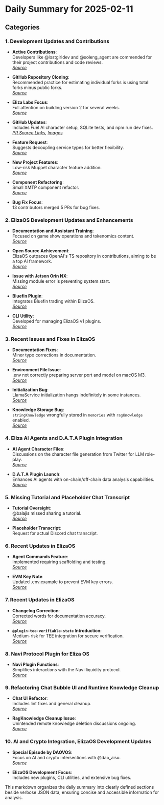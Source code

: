 # Daily Summary for 2025-02-11

## Categories  

### 1. Development Updates and Contributions  
- **Active Contributions**:  
  Developers like @lostgirldev and @soleng_agent are commended for their project contributions and code reviews.  
  *[Source](https://twitter.com/dankvr/status/1889382234362155379)*  

- **GitHub Repository Cloning**:  
  Recommended practice for estimating individual forks is using total forks minus public forks.  
  *[Source](https://twitter.com/0xwitchy/status/1889128120919400461)*  

- **Eliza Labs Focus**:  
  Full attention on building version 2 for several weeks.  
  *[Source](https://twitter.com/shawmakesmagic/status/1889367714512212317)*  

- **GitHub Updates**:  
  Includes Fuel AI character setup, SQLite tests, and npm run dev fixes.  
  *[PR Source Links](https://github.com/elizaOS/eliza/pull/3406), [Images](https://opengraph.githubassets.com/1/elizaOS/eliza/pull/3446)*  

- **Feature Request**:  
  Suggests decoupling service types for better flexibility.  
  *[Source](https://github.com/elizaOS/eliza/issues/3420)*  

- **New Project Features**:  
  Low-risk Muppet character feature addition.  
  *[Source](https://github.com/elizaOS/eliza/pull/3430)*  

- **Component Refactoring**:  
  Small XMTP component refactor.  
  *[Source](https://github.com/elizaOS/eliza/pull/3426)*  

- **Bug Fix Focus**:  
  13 contributors merged 5 PRs for bug fixes.  

### 2. ElizaOS Development Updates and Enhancements  
- **Documentation and Assistant Training**:  
  Focused on game show operations and tokenomics content.  
  *[Source](https://twitter.com/dankvr/status/1889164262557245887)*  

- **Open Source Achievement**:  
  ElizaOS outpaces OpenAI's TS repository in contributions, aiming to be a top AI framework.  
  *[Source](https://twitter.com/0xwitchy/status/1889285614618734972)*  

- **Issue with Jetson Orin NX**:  
  Missing module error is preventing system start.  
  *[Source](https://github.com/elizaOS/eliza/issues/3418)*  

- **Bluefin Plugin**:  
  Integrates Bluefin trading within ElizaOS.  
  *[Source](https://github.com/elizaOS/eliza/pull/3427)*

- **CLI Utility**:  
  Developed for managing ElizaOS v1 plugins.  
  *[Source](https://github.com/elizaOS/eliza/pull/3429)*  

### 3. Recent Issues and Fixes in ElizaOS  
- **Documentation Fixes**:  
  Minor typo corrections in documentation.  
  *[Source](https://github.com/elizaOS/eliza/pull/3413)*  

- **Environment File Issue**:  
  .env not correctly preparing server port and model on macOS M3.  
  *[Source](https://github.com/elizaOS/eliza/issues/3449)*  

- **Initialization Bug**:  
  LlamaService initialization hangs indefinitely in some instances.  
  *[Source](https://github.com/elizaOS/eliza/issues/3448)*  

- **Knowledge Storage Bug**:  
  `stringKnowledge` wrongfully stored in `memories` with `ragKnowledge` enabled.  
  *[Source](https://github.com/elizaOS/eliza/issues/3434)*  

### 4. Eliza AI Agents and D.A.T.A Plugin Integration  
- **AI Agent Character Files**:  
  Discussions on the character file generation from Twitter for LLM role-play.  
  *[Source](https://twitter.com/ai16zdao/status/1889161739079503963)*  

- **D.A.T.A Plugin Launch**:  
  Enhances AI agents with on-chain/off-chain data analysis capabilities.  
  *[Source](https://github.com/elizaOS/eliza/pull/3421)*  

### 5. Missing Tutorial and Placeholder Chat Transcript  
- **Tutorial Oversight**:  
  @balajis missed sharing a tutorial.  
  *[Source](https://twitter.com/dankvr/status/1889459447145083039)*  

- **Placeholder Transcript**:  
  Request for actual Discord chat transcript.  

### 6. Recent Updates in ElizaOS  
- **Agent Commands Feature**:  
  Implemented requiring scaffolding and testing.  
  *[Source](https://github.com/elizaOS/eliza/pull/3424)*  

- **EVM Key Note**:  
  Updated .env.example to prevent EVM key errors.  
  *[Source](https://github.com/elizaOS/eliza/pull/3414)*  

### 7. Recent Updates in ElizaOS  
- **Changelog Correction**:  
  Corrected words for documentation accuracy.  
  *[Source](https://github.com/elizaOS/eliza/pull/3407)*  

- **`@plugin-tee-verifiable-state` Introduction**:  
  Medium-risk for TEE integration for secure verification.  
  *[Source](https://github.com/elizaOS/eliza/pull/3408)*  

### 8. Navi Protocol Plugin for Eliza OS  
- **Navi Plugin Functions**:  
  Simplifies interactions with the Navi liquidity protocol.  
  *[Source](https://github.com/elizaOS/eliza/pull/3425)*  

### 9. Refactoring Chat Bubble UI and Runtime Knowledge Cleanup  
- **Chat UI Refactor**:  
  Includes lint fixes and general cleanup.  
  *[Source](https://github.com/elizaOS/eliza/pull/3437)*  

- **RagKnowledge Cleanup Issue**:  
  Unintended remote knowledge deletion discussions ongoing.  
  *[Source](https://github.com/elizaOS/eliza/issues/3440)*  

### 10. AI and Crypto Integration, ElizaOS Development Updates  
- **Special Episode by DAOVOS**:  
  Focus on AI and crypto intersections with @dao_aisu.  
  *[Source](https://twitter.com/daosdotfun/status/1889378374486753315)*  

- **ElizaOS Development Focus**:  
  Includes new plugins, CLI utilities, and extensive bug fixes.  

This markdown organizes the daily summary into clearly defined sections beside verbose JSON data, ensuring concise and accessible information for analysis.
